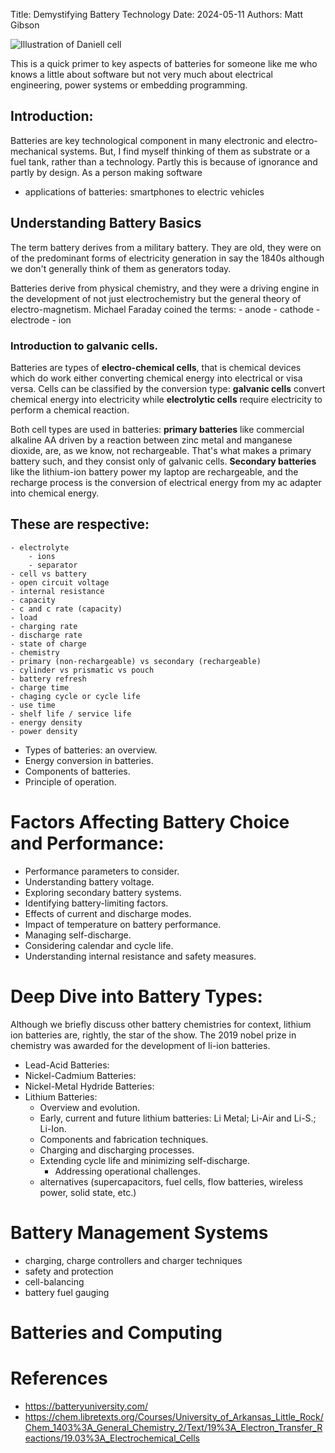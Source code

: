 Title: Demystifying Battery Technology
Date: 2024-05-11
Authors: Matt Gibson

![Illustration of Daniell cell]({attach}../images/daniell_cell.png)

This is a quick primer to key aspects of batteries for someone like me who knows a little about software but not very much about electrical engineering, power systems or embedding programming. 

## Introduction:

Batteries are key technological component in many electronic and electro-mechanical systems. But, I find myself thinking of them as substrate or a fuel tank, rather than a technology. Partly this is because of ignorance and partly by design.
As a person making software 
* applications of batteries: smartphones to electric vehicles

## Understanding Battery Basics

The term battery derives from a military battery. They are old, they were on of the predominant forms of electricity generation in say the 1840s although we don't generally think of them as generators today. 

Batteries derive from physical chemistry, and they were a driving engine in the development of not just electrochemistry but the general theory of electro-magnetism. Michael Faraday coined the terms: 
    - anode
    - cathode
    - electrode 
    - ion

### Introduction to galvanic cells.

Batteries are types of **electro-chemical cells**, that is chemical devices which do work either converting chemical energy into electrical or visa versa. Cells can be classified by the conversion type: **galvanic cells** convert chemical energy into electricity while **electrolytic cells** require electricity to perform a chemical reaction. 

Both cell types are used in batteries: **primary batteries** like commercial alkaline AA driven by a reaction between zinc metal and manganese dioxide, are, as we know, not rechargeable. That's what makes a primary battery such, and they consist only of galvanic cells. **Secondary batteries** like the  lithium-ion battery power my laptop are rechargeable, and the recharge process is the conversion of electrical energy from my ac adapter into chemical energy.  


These are respective:
-
    - electrolyte
        - ions
        - separator
    - cell vs battery
    - open circuit voltage
    - internal resistance
    - capacity
    - c and c rate (capacity)
    - load
    - charging rate
    - discharge rate 
    - state of charge
    - chemistry 
    - primary (non-rechargeable) vs secondary (rechargeable)
    - cylinder vs prismatic vs pouch
    - battery refresh
    - charge time
    - chaging cycle or cycle life
    - use time
    - shelf life / service life
    - energy density
    - power density



* Types of batteries: an overview.
* Energy conversion in batteries.
* Components of batteries.
* Principle of operation.

# Factors Affecting Battery Choice and Performance:

* Performance parameters to consider.
* Understanding battery voltage.
* Exploring secondary battery systems.
* Identifying battery-limiting factors.
* Effects of current and discharge modes.
* Impact of temperature on battery performance.
* Managing self-discharge.
* Considering calendar and cycle life.
* Understanding internal resistance and safety measures.

# Deep Dive into Battery Types:

Although we briefly discuss other battery chemistries for context, lithium ion batteries are, rightly, the star of the show. The 2019 nobel prize in chemistry was awarded for the development of li-ion batteries. 

* Lead-Acid Batteries:
* Nickel-Cadmium Batteries:
* Nickel-Metal Hydride Batteries:
* Lithium Batteries:
    - Overview and evolution.
    - Early, current and future lithium batteries: 
     Li Metal; Li-Air and Li-S.;  Li-Ion.
    - Components and fabrication techniques.
    - Charging and discharging processes.
    - Extending cycle life and minimizing self-discharge.
        - Addressing operational challenges.
    * alternatives (supercapacitors, fuel cells, flow batteries, wireless power, solid state, etc.)

# Battery Management Systems

- charging, charge controllers and charger techniques
- safety and protection
- cell-balancing
- battery fuel gauging

# Batteries and Computing

# References

* https://batteryuniversity.com/
* https://chem.libretexts.org/Courses/University_of_Arkansas_Little_Rock/Chem_1403%3A_General_Chemistry_2/Text/19%3A_Electron_Transfer_Reactions/19.03%3A_Electrochemical_Cells
